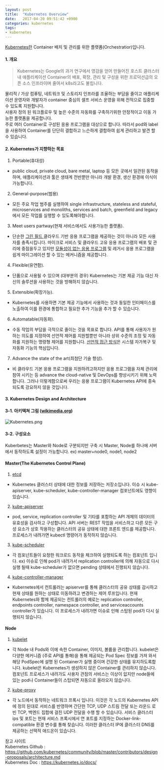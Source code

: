 ```yaml
---
layout: post
title:  "Kubernetes Overview"
date:   2017-04-20 09:51:42 +0900
categories: kubernetes
tags:
- kubernetes
---
```


<a href ='https://github.com/kubernetes/community/blob/master/contributors/design-proposals/architecture.md'>Kubernetes란</a> Container 배치 및 관리를 위한 플랫폼(Orchestratior)입니다.

#### 1. 개요
> Kubernetes는 Google의 과거 연구에서 영감을 얻어 만들어진 호스트 클러스터 내 애플리케이션 Container의 배포, 확장, 관리 및 구성을 위한 프로덕션급의 오픈 소스 인프라이며 줄여서 k8s라고도 불립니다. <br>

물리적 / 가상 컴퓨팅, 네트워크 및 스토리지 인프라를 조율하는 부담을 줄이고 애플리케이션 운영자와 개발자가 container 중심의 셀프 서비스 운영을 위해 전적으로 집중할 수 있도록 지원합니다. <br>
사용자 정의 된 워크플로우 및 높은 수준의 자동화를 구축하기위한 안정적이고 이동 가능한 플랫폼을 제공합니다. <br>
주로 여러 Container로 구성된 응용 프로그램을 대상으로 합니다. 따라서 pod와 label을 사용하여 Container를 단단히 결합하고 느슨하게 결합하여 쉽게 관리하고 발견 할 수 있습니다. <br>


#### 2. Kubernetes가 지향하는 목표
1. Portable(휴대성)
- public cloud, private cloud, bare metal, laptop 등 모든 곳에서 일관된 동작을하며, 애플리케이션과 툴은 생태계 전반뿐만 아니라 개발 환경, 생산 환경에 이식이 가능합니다. <br>
2. General-purpose(범용)
- 모든 주요 작업 범주를 실행하여 single infrastructure, stateless and stateful, microservices and monoliths, services and batch, greenfield and legacy에서 모든 작업를 실행할 수 있도록해야합니다. <br>
3. Meet users partway(현재 서비스에서도 사용가능한 플랫폼).
- 단순한  <a href ='https://en.wikipedia.org/wiki/Greenfield_project'> 그린 필드 </a> 클라우드 기반 응용 프로그램을 제공하는 것이 아니라 모든 사용자를 충족시킵니다. 마이크로 서비스 및 클라우드 고유 응용 프로그램의 배포 및 관리에 중점을두고 있지만 <a href ='https://en.wikipedia.org/wiki/Monolithic_application'>모듈성이 없는 응용 프로그램</a> 및 레거시 응용 프로그램을 쉽게 마이그레이션 할 수 있는 메커니즘을 제공합니다. <br>
4. Flexible(유연함). 
- 단품으로 사용될 수 있으며 (대부분의 경우) Kubernetes는 기본 제공 기능 대신 자신의 솔루션을 사용하는 것을 방해하지 않습니다. <br>
5. Extensible(확장가능).
- Kubernetes를 사용하면 기본 제공 기능에서 사용하는 것과 동일한 인터페이스를 노출하여 이를 환경에 통합하고 필요한 추가 기능을 추가 할 수 있습니다. <br>
6. Automatable(자동화). 
- 수동 작업의 부담을 극적으로 줄이는 것을 목표로 합니다. API를 통해 사용자가 원하는 의도를 지정하여 선언적 제어를 지원할뿐만 아니라 상위 수준의 조정 및 자동화를 지원하는 명령형 제어를 지원합니다.  <a href ='https://ko.wikipedia.org/wiki/%EC%84%A0%EC%96%B8%ED%98%95_%ED%94%84%EB%A1%9C%EA%B7%B8%EB%9E%98%EB%B0%8D_%EC%96%B8%EC%96%B4'>선언적 접근 방식</a>은 시스템 자가복구 및 자동화 기능의 핵심입니다. <br>
7. Advance the state of the art(최첨단 기술 향상). 
- 비 클라우드 기본 응용 프로그램을 지원하려고하지만 응용 프로그램을 자체 관리에 참여 시키는 등 advance the cloud-native 및 DevOps를 향상시키기 위해 노력합니다. 그러나 이렇게함으로써 우리는 응용 프로그램이 Kubernetes API에 종속되도록 강요하지 않을 것입니다. <br>

#### 3. Kubernetes Design and Architecture

#### 3-1. 아키텍쳐 그림 (<a href='https://upload.wikimedia.org/wikipedia/commons/b/be/Kubernetes.png'>wikimedia.org</a>)
![Kubernetes.png](https://upload.wikimedia.org/wikipedia/commons/b/be/Kubernetes.png)


#### 3-2. 구성요소
Kuberbetes는 Master와 Node로 구분되지만 구축 시 Master, Node를 하나에 서버에서 동작하도록 설정이 가능합니다.
ex) master+node0, node1, node2

#### Master(The Kubernetes Control Plane) <br>
1) <a href='https://kubernetes.io/docs/tasks/administer-cluster/configure-upgrade-etcd/'> etcd </a> <br>
- Kubernetes 클러스터 상태에 대한 정보를 저장하는 저장소입니다. 이슈 시 kube-apiserver, kube-scheduler, kube-controller-manager 컴포넌트에도 영향이 있습니다.

2) <a href='https://v1-6.docs.kubernetes.io/docs/admin/kube-apiserver/'> kube-apiserver </a>
- pod, service, replication controller 및 기타를 포함하는 API 개체의 데이터의 유효성을 검사하고 구성합니다. API 서버는 REST 작업을 서비스하고 다른 모든 구성 요소가 상호 작용하는 클러스터의 공유 상태에 대한 프론트 엔드를 제공합니다. 프로세스가 내려가면 kubectl 명령어가 동작하지 않습니다.

3) <a href='https://v1-6.docs.kubernetes.io/docs/admin/kube-scheduler/'> kube-scheduler </a>
- 각 컴포넌트들이 요청한 워크로드 동작을 체크하여 실행되도록 하는 컴포넌트 입니다. ex) 이슈로 인해 pod가 내려가서 replication controller에 의해 자동으로 다시 실행 될때 kube-scheduler가 없으면 pending 상태에서 진행되지 않습니다.

4) <a href ='https://v1-6.docs.kubernetes.io/docs/admin/kube-controller-manager/'> kube-controller-manager </a>
- Kubernetes에서 컨트롤러는 apiserver를 통해 클러스터의 공유 상태를 감시하고 현재 상태를 원하는 상태로 이동하려고 변경하는 제어 루프입니다. 현재 Kubernetes와 함께 제공되는 컨트롤러의 예로는 replication controller, endpoints controller, namespace controller, and serviceaccounts controller가 있습니다. 이 프로세스가 내려가면 이슈로 인해 스탑된 pod가 다시 실행되지 않습니다.

#### Node
1) <a href='https://v1-6.docs.kubernetes.io/docs/admin/kubelet/'> kubelet </a>
- 각 Node 내 Pods와 이에 속한 Container, 이미지, 볼륨을 관리합니다. kubelet은 다양한 메커니즘 (주로 API를 통해)을 통해 제공되는 Pod Spec 정보를 가져 와서 해당 PodSpec에 설명 된 Container가 실행 중이며 건강한 상태를 유지하도록합니다.
kubelet은 Kubernetes가 생성하지 않은 Container를 관리하지 않습니다. 컴포넌트 프로세스가 내려가도 사용자 관점의 서비스는 이상이 잆지만 node들에 있는 pod나 Container들이 스탑되면 자동으로 올라오지 않습니다.

2) <a href='https://v1-6.docs.kubernetes.io/docs/admin/kube-proxy/'> kube-proxy </a>
- 각 노드에서 동작하는 네트워크 프록시 입니다. 이것은 각 노드의 Kubernetes API에 정의 된대로 서비스를 반영하며 간단한 TCP, UDP 스트림 전달 또는 라운드 로빈 TCP, 백엔드 집합에 걸친 UDP 전달을 수행 할 수 있습니다. 서비스 클러스터 ips 및 포트는 현재 서비스 프록시에서 연 포트를 지정하는 Docker-link-compatible 환경 변수를 통해 찾습니다. 이러한 클러스터 IP에 클러스터 DNS를 제공하는 선택적 애드온이 있습니다.

참고 사이트 <br>
Kubernetes Github : <https://github.com/kubernetes/community/blob/master/contributors/design-proposals/architecture.md> <br>
Kubernetes Doc : <https://kubernetes.io/docs/>

[Jekyll-docs]: https://Jekyllrb.com/docs/home
[Jekyll-gh]:   https://github.com/Jekyll/Jekyll
[Jekyll-talk]: https://talk.Jekyllrb.com/
